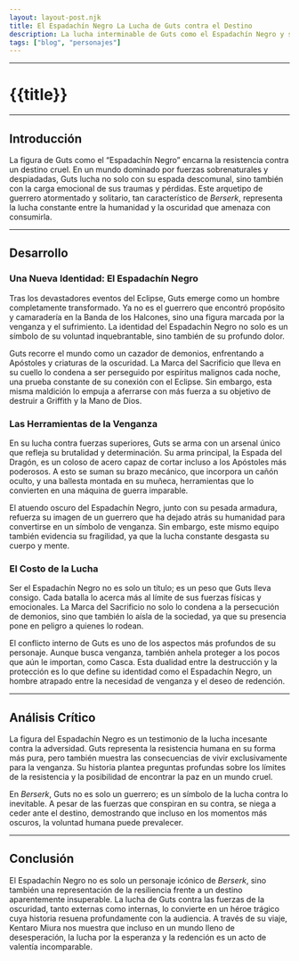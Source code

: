 ```yaml
---
layout: layout-post.njk
title: El Espadachín Negro La Lucha de Guts contra el Destino
description: La lucha interminable de Guts como el Espadachín Negro y su desafío al destino en Berserk.
tags: ["blog", "personajes"]
---
```

---

# {{title}}


---
## Introducción

La figura de Guts como el “Espadachín Negro” encarna la resistencia contra un destino cruel. En un mundo dominado por fuerzas sobrenaturales y despiadadas, Guts lucha no solo con su espada descomunal, sino también con la carga emocional de sus traumas y pérdidas. Este arquetipo de guerrero atormentado y solitario, tan característico de *Berserk*, representa la lucha constante entre la humanidad y la oscuridad que amenaza con consumirla.

---

## Desarrollo

### Una Nueva Identidad: El Espadachín Negro
Tras los devastadores eventos del Eclipse, Guts emerge como un hombre completamente transformado. Ya no es el guerrero que encontró propósito y camaradería en la Banda de los Halcones, sino una figura marcada por la venganza y el sufrimiento. La identidad del Espadachín Negro no solo es un símbolo de su voluntad inquebrantable, sino también de su profundo dolor.

Guts recorre el mundo como un cazador de demonios, enfrentando a Apóstoles y criaturas de la oscuridad. La Marca del Sacrificio que lleva en su cuello lo condena a ser perseguido por espíritus malignos cada noche, una prueba constante de su conexión con el Eclipse. Sin embargo, esta misma maldición lo empuja a aferrarse con más fuerza a su objetivo de destruir a Griffith y la Mano de Dios.

### Las Herramientas de la Venganza
En su lucha contra fuerzas superiores, Guts se arma con un arsenal único que refleja su brutalidad y determinación. Su arma principal, la Espada del Dragón, es un coloso de acero capaz de cortar incluso a los Apóstoles más poderosos. A esto se suman su brazo mecánico, que incorpora un cañón oculto, y una ballesta montada en su muñeca, herramientas que lo convierten en una máquina de guerra imparable.

El atuendo oscuro del Espadachín Negro, junto con su pesada armadura, refuerza su imagen de un guerrero que ha dejado atrás su humanidad para convertirse en un símbolo de venganza. Sin embargo, este mismo equipo también evidencia su fragilidad, ya que la lucha constante desgasta su cuerpo y mente.

### El Costo de la Lucha
Ser el Espadachín Negro no es solo un título; es un peso que Guts lleva consigo. Cada batalla lo acerca más al límite de sus fuerzas físicas y emocionales. La Marca del Sacrificio no solo lo condena a la persecución de demonios, sino que también lo aísla de la sociedad, ya que su presencia pone en peligro a quienes lo rodean.

El conflicto interno de Guts es uno de los aspectos más profundos de su personaje. Aunque busca venganza, también anhela proteger a los pocos que aún le importan, como Casca. Esta dualidad entre la destrucción y la protección es lo que define su identidad como el Espadachín Negro, un hombre atrapado entre la necesidad de venganza y el deseo de redención.

---

## Análisis Crítico

La figura del Espadachín Negro es un testimonio de la lucha incesante contra la adversidad. Guts representa la resistencia humana en su forma más pura, pero también muestra las consecuencias de vivir exclusivamente para la venganza. Su historia plantea preguntas profundas sobre los límites de la resistencia y la posibilidad de encontrar la paz en un mundo cruel.

En *Berserk*, Guts no es solo un guerrero; es un símbolo de la lucha contra lo inevitable. A pesar de las fuerzas que conspiran en su contra, se niega a ceder ante el destino, demostrando que incluso en los momentos más oscuros, la voluntad humana puede prevalecer.

---

## Conclusión

El Espadachín Negro no es solo un personaje icónico de *Berserk*, sino también una representación de la resiliencia frente a un destino aparentemente insuperable. La lucha de Guts contra las fuerzas de la oscuridad, tanto externas como internas, lo convierte en un héroe trágico cuya historia resuena profundamente con la audiencia. A través de su viaje, Kentaro Miura nos muestra que incluso en un mundo lleno de desesperación, la lucha por la esperanza y la redención es un acto de valentía incomparable.
